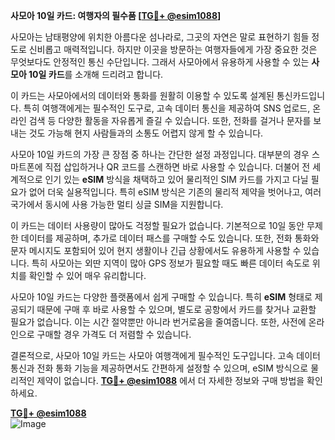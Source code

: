 **사모아 10일 카드: 여행자의 필수품 [[TG💪+ @esim1088](https://t.me/s/esim1088)]**

사모아는 남태평양에 위치한 아름다운 섬나라로, 그곳의 자연은 말로 표현하기 힘들 정도로 신비롭고 매력적입니다. 하지만 이곳을 방문하는 여행자들에게 가장 중요한 것은 무엇보다도 안정적인 통신 수단입니다. 그래서 사모아에서 유용하게 사용할 수 있는 **사모아 10일 카드**를 소개해 드리려고 합니다.

이 카드는 사모아에서의 데이터와 통화를 원활히 이용할 수 있도록 설계된 통신카드입니다. 특히 여행객에게는 필수적인 도구로, 고속 데이터 통신을 제공하여 SNS 업로드, 온라인 검색 등 다양한 활동을 자유롭게 즐길 수 있습니다. 또한, 전화를 걸거나 문자를 보내는 것도 가능해 현지 사람들과의 소통도 어렵지 않게 할 수 있습니다.

사모아 10일 카드의 가장 큰 장점 중 하나는 간단한 설정 과정입니다. 대부분의 경우 스마트폰에 직접 삽입하거나 QR 코드를 스캔하면 바로 사용할 수 있습니다. 더불어 전 세계적으로 인기 있는 **eSIM** 방식을 채택하고 있어 물리적인 SIM 카드를 가지고 다닐 필요가 없어 더욱 실용적입니다. 특히 eSIM 방식은 기존의 물리적 제약을 벗어나고, 여러 국가에서 동시에 사용 가능한 멀티 싱글 SIM을 지원합니다. 

이 카드는 데이터 사용량이 많아도 걱정할 필요가 없습니다. 기본적으로 10일 동안 무제한 데이터를 제공하며, 추가로 데이터 패스를 구매할 수도 있습니다. 또한, 전화 통화와 문자 메시지도 포함되어 있어 현지 생활이나 긴급 상황에서도 유용하게 사용할 수 있습니다. 특히 사모아는 외딴 지역이 많아 GPS 정보가 필요할 때도 빠른 데이터 속도로 위치를 확인할 수 있어 매우 유리합니다.

사모아 10일 카드는 다양한 플랫폼에서 쉽게 구매할 수 있습니다. 특히 **eSIM** 형태로 제공되기 때문에 구매 후 바로 사용할 수 있으며, 별도로 공항에서 카드를 찾거나 교환할 필요가 없습니다. 이는 시간 절약뿐만 아니라 번거로움을 줄여줍니다. 또한, 사전에 온라인으로 구매할 경우 가격도 더 저렴할 수 있습니다.

결론적으로, 사모아 10일 카드는 사모아 여행객에게 필수적인 도구입니다. 고속 데이터 통신과 전화 통화 기능을 제공하면서도 간편하게 설정할 수 있으며, eSIM 방식으로 물리적인 제약이 없습니다. **[TG💪+ @esim1088](https://t.me/s/esim1088)** 에서 더 자세한 정보와 구매 방법을 확인하세요.

**[TG💪+ @esim1088](https://t.me/s/esim1088)**  
![Image](https://i.postimg.cc/Y0z9fWf4/image.png)